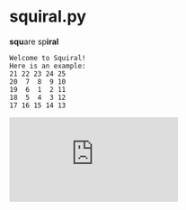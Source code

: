 # squiral.py

**squ**are sp**iral**

```
Welcome to Squiral!
Here is an example:
21 22 23 24 25
20  7  8  9 10
19  6  1  2 11
18  5  4  3 12
17 16 15 14 13
```

[![run on repl.it](http://repl.it/badge/github/sadikkuzu/squiral.py)](https://repl.it/github/sadikkuzu/squiral.py)
